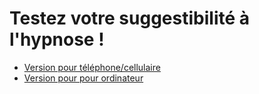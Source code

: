 # Testez votre suggestibilité à l'hypnose !
- [Version pour téléphone/cellulaire](https://us.psytoolkit.org/c/3.6.2/survey?s=FDDKd)
- [Version pour pour ordinateur](https://us.psytoolkit.org/c/3.6.2/survey?s=GX6rS)
